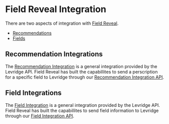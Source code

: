 # Field Reveal Integration

There are two aspects of integration with [Field Reveal](http://www.fieldreveal.com/).
- [Recommendations](./Recommendation%20Integration.md)
- [Fields](./Field%20Integration.md)

## Recommendation Integrations
The [Recommendation Integration](./Recommendation%20Integration.md) is a general integration provided by the Levridge API. 
Field Reveal has built the capabillites to send a perscription for a
specific field to Levridge through our [Recommendation Integration API](./Recommendation%20Integration.md).

## Field Integrations
The [Field Integration](./Field%20Integration.md) is a general integration provided by the Levridge API. 
Field Reveal has built the capabillites to send field information to Levridge through our 
[Field Integration API](./Field%20Integration.md).
